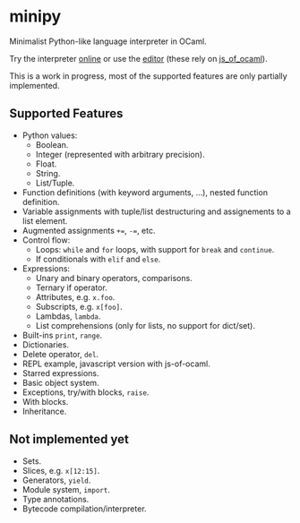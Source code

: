 # minipy
Minimalist Python-like language interpreter in OCaml.

Try the interpreter [online](http://laurentmazare.github.io/minipy/) or
use the [editor](http://laurentmazare.github.io/minipy/editor.html)
(these rely on [js_of_ocaml](https://ocsigen.org/js_of_ocaml/3.5.1/manual/overview)).

This is a work in progress, most of the supported features are only partially implemented.

## Supported Features

- Python values:
    - Boolean.
    - Integer (represented with arbitrary precision).
    - Float.
    - String.
    - List/Tuple.
- Function definitions (with keyword arguments, ...), nested function definition.
- Variable assignments with tuple/list destructuring and assignements to a list element.
- Augmented assignments `+=`, `-=`, etc.
- Control flow:
    - Loops: `while` and `for` loops, with support for `break` and `continue`.
    - If conditionals with `elif` and `else`.
- Expressions:
    - Unary and binary operators, comparisons.
    - Ternary if operator.
    - Attributes, e.g. `x.foo`.
    - Subscripts, e.g. `x[foo]`.
    - Lambdas, `lambda`.
    - List comprehensions (only for lists, no support for dict/set).
- Built-ins `print`, `range`.
- Dictionaries.
- Delete operator, `del`.
- REPL example, javascript version with js-of-ocaml.
- Starred expressions.
- Basic object system.
- Exceptions, try/with blocks, `raise`.
- With blocks.
- Inheritance.

## Not implemented yet

- Sets.
- Slices, e.g. `x[12:15]`.
- Generators, `yield`.
- Module system, `import`.
- Type annotations.
- Bytecode compilation/interpreter.
